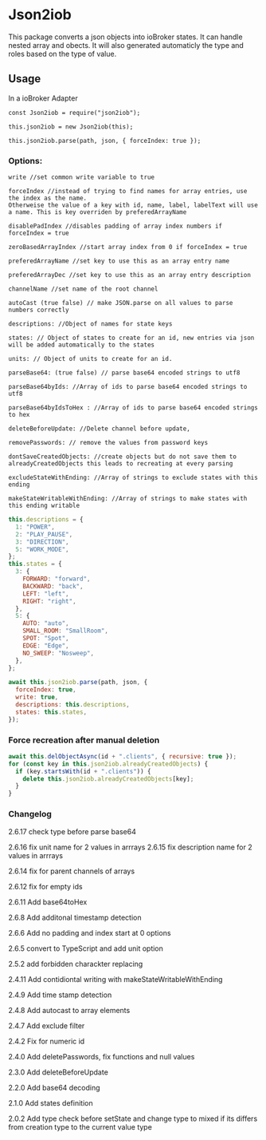 # Json2iob

This package converts a json objects into ioBroker states. It can handle nested array and obects. It will also generated automaticly the type and roles based on the type of value.

## Usage

In a ioBroker Adapter

```
const Json2iob = require("json2iob");

this.json2iob = new Json2iob(this);

this.json2iob.parse(path, json, { forceIndex: true });
```

### Options:

```
write //set common write variable to true

forceIndex //instead of trying to find names for array entries, use the index as the name.
Otherweise the value of a key with id, name, label, labelText will use a name. This is key overriden by preferedArrayName

disablePadIndex //disables padding of array index numbers if forceIndex = true

zeroBasedArrayIndex //start array index from 0 if forceIndex = true

preferedArrayName //set key to use this as an array entry name

preferedArrayDec //set key to use this as an array entry description

channelName //set name of the root channel

autoCast (true false) // make JSON.parse on all values to parse numbers correctly

descriptions: //Object of names for state keys

states: // Object of states to create for an id, new entries via json will be added automatically to the states

units: // Object of units to create for an id.

parseBase64: (true false) // parse base64 encoded strings to utf8

parseBase64byIds: //Array of ids to parse base64 encoded strings to utf8

parseBase64byIdsToHex : //Array of ids to parse base64 encoded strings to hex

deleteBeforeUpdate: //Delete channel before update,

removePasswords: // remove the values from password keys

dontSaveCreatedObjects: //create objects but do not save them to alreadyCreatedObjects this leads to recreating at every parsing

excludeStateWithEnding: //Array of strings to exclude states with this ending

makeStateWritableWithEnding: //Array of strings to make states with this ending writable
```

```javascript
this.descriptions = {
  1: "POWER",
  2: "PLAY_PAUSE",
  3: "DIRECTION",
  5: "WORK_MODE",
};
this.states = {
  3: {
    FORWARD: "forward",
    BACKWARD: "back",
    LEFT: "left",
    RIGHT: "right",
  },
  5: {
    AUTO: "auto",
    SMALL_ROOM: "SmallRoom",
    SPOT: "Spot",
    EDGE: "Edge",
    NO_SWEEP: "Nosweep",
  },
};

await this.json2iob.parse(path, json, {
  forceIndex: true,
  write: true,
  descriptions: this.descriptions,
  states: this.states,
});
```

### Force recreation after manual deletion

```javascript
await this.delObjectAsync(id + ".clients", { recursive: true });
for (const key in this.json2iob.alreadyCreatedObjects) {
  if (key.startsWith(id + ".clients")) {
    delete this.json2iob.alreadyCreatedObjects[key];
  }
}
```

### Changelog

2.6.17 check type before parse base64

2.6.16 fix unit name for 2 values in arrrays
2.6.15 fix description name for 2 values in arrrays

2.6.14 fix for parent channels of arrays

2.6.12 fix for empty ids

2.6.11 Add base64toHex

2.6.8 Add additonal timestamp detection

2.6.6 Add no padding and index start at 0 options

2.6.5 convert to TypeScript and add unit option

2.5.2 add forbidden charackter replacing

2.4.11 Add contidiontal writing with makeStateWritableWithEnding

2.4.9 Add time stamp detection

2.4.8 Add autocast to array elements

2.4.7 Add exclude filter

2.4.2 Fix for numeric id

2.4.0 Add deletePasswords, fix functions and null values

2.3.0 Add deleteBeforeUpdate

2.2.0 Add base64 decoding

2.1.0 Add states definition

2.0.2 Add type check before setState and change type to mixed if its differs from creation type to the current value type

